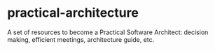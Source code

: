 # practical-architecture
A set of resources to become a Practical Software Architect: decision making, efficient meetings, architecture guide, etc.
